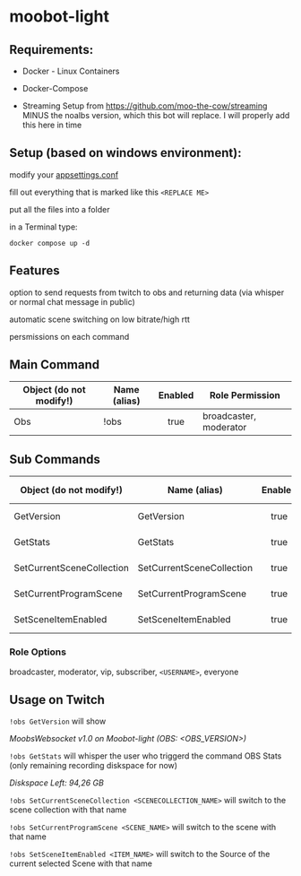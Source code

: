 # moobot-light

## Requirements:
- Docker - Linux Containers

- Docker-Compose

- Streaming Setup from https://github.com/moo-the-cow/streaming MINUS the noalbs version, which this bot will replace. I will properly add this here in time


## Setup (based on windows environment):

modify your [appsettings.conf](appsettings.conf)

fill out everything that is marked like this `<REPLACE ME>`

put all the files into a folder

in a Terminal type:
```
docker compose up -d
```

## Features
option to send requests from twitch to obs and returning data (via whisper or normal chat message in public)

automatic scene switching on low bitrate/high rtt

persmissions on each command

## Main Command
| Object (do not modify!) | Name (alias) | Enabled | Role Permission |
| ---- | ---- | :---: | -------- |
| Obs | !obs | true |  broadcaster, moderator  |

## Sub Commands

| Object (do not modify!) | Name (alias) | Enabled | Whisper result | Role Permission |
| ---- | ---- | :---: | --- | -------- |
| GetVersion | GetVersion | true | false |  broadcaster, moderator  |
| GetStats | GetStats | true | true | broadcaster, moderator  |
| SetCurrentSceneCollection | SetCurrentSceneCollection | true | null | broadcaster, moderator |
| SetCurrentProgramScene | SetCurrentProgramScene | true | null | broadcaster, moderator |
| SetSceneItemEnabled | SetSceneItemEnabled | true | null | broadcaster, moderator |

### Role Options
broadcaster, moderator, vip, subscriber, `<USERNAME>`, everyone

## Usage on Twitch
`!obs GetVersion` will show

*MoobsWebsocket v1.0 on Moobot-light (OBS: <OBS_VERSION>)*

`!obs GetStats` will whisper the user who triggerd the command OBS Stats (only remaining recording diskspace for now)

*Diskspace Left: 94,26 GB*

`!obs SetCurrentSceneCollection <SCENECOLLECTION_NAME>` will switch to the scene collection with that name

`!obs SetCurrentProgramScene <SCENE_NAME>` will switch to the scene with that name

`!obs SetSceneItemEnabled <ITEM_NAME>` will switch to the Source of the current selected Scene with that name
